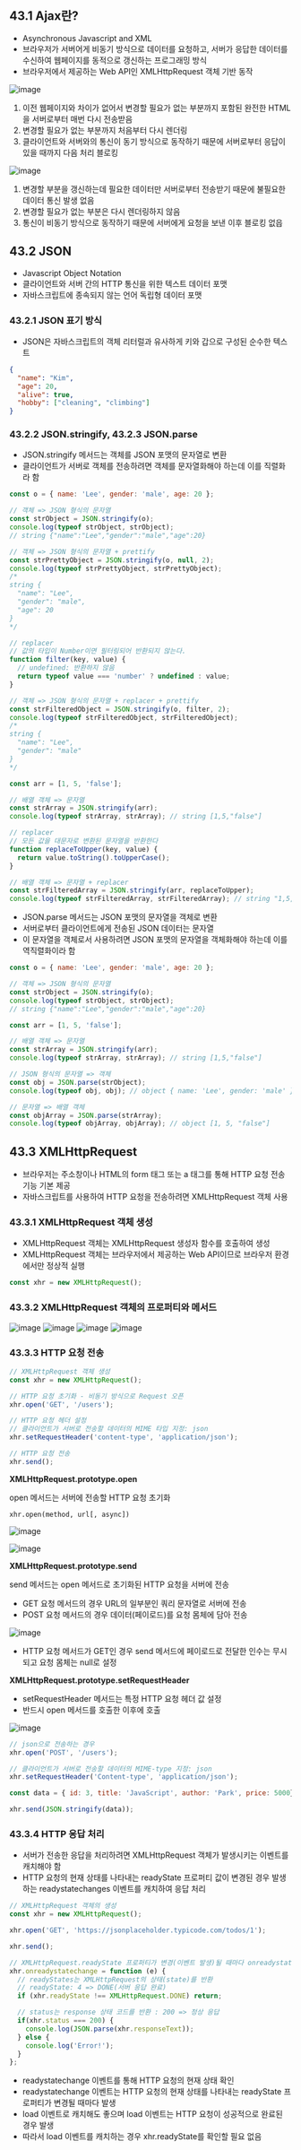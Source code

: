 ## 43.1 Ajax란?

- Asynchronous Javascript and XML
- 브라우저가 서버어게 비동기 방식으로 데이터를 요청하고, 서버가 응답한 데이터를 수신하여 웹페이지를 동적으로 갱신하는 프로그래밍 방식
- 브라우저에서 제공하는 Web API인 XMLHttpRequest 객체 기반 동작

![image](https://github.com/sangypar/SSAFRONT/assets/106229016/392cfbb6-c26b-4e51-9a90-b441328220e8)


1. 이전 웹페이지와 차이가 없어서 변경할 필요가 없는 부분까지 포함된 완전한 HTML을 서버로부터 매번 다시 전송받음
2. 변경할 필요가 없는 부분까지 처음부터 다시 렌더링
3. 클라이언트와 서버와의 통신이 동기 방식으로 동작하기 때문에 서버로부터 응답이 있을 때까지 다음 처리 블로킹

![image](https://github.com/sangypar/SSAFRONT/assets/106229016/b6d5e4c5-a691-4060-b8b9-0bd1d907cd78)


1. 변경할 부분을 갱신하는데 필요한 데이터만 서버로부터 전송받기 때문에 불필요한 데이터 통신 발생 없음
2. 변경할 필요가 없는 부분은 다시 렌더링하지 않음
3. 통신이 비동기 방식으로 동작하기 때문에 서버에게 요청을 보낸 이후 블로킹 없읍

## 43.2 JSON

- Javascript Object Notation
- 클라이언트와 서버 간의 HTTP 통신을 위한 텍스트 데이터 포맷
- 자바스크립트에 종속되지 않는 언어 독립형 데이터 포맷

### 43.2.1 JSON 표기 방식

- JSON은 자바스크립트의 객체 리터럴과 유사하게 키와 갑으로 구성된 순수한 텍스트

```json
{
  "name": "Kim",
  "age": 20,
  "alive": true,
  "hobby": ["cleaning", "climbing"]
}
```

### 43.2.2 JSON.stringify, 43.2.3 JSON.parse

- JSON.stringify 메서드는 객체를 JSON 포맷의 문자열로 변환
- 클라이언트가 서버로 객체를 전송하려면 객체를 문자열화해야 하는데 이를 직렬화라 함

```javascript
const o = { name: 'Lee', gender: 'male', age: 20 };

// 객체 => JSON 형식의 문자열
const strObject = JSON.stringify(o);
console.log(typeof strObject, strObject);
// string {"name":"Lee","gender":"male","age":20}

// 객체 => JSON 형식의 문자열 + prettify
const strPrettyObject = JSON.stringify(o, null, 2);
console.log(typeof strPrettyObject, strPrettyObject);
/*
string {
  "name": "Lee",
  "gender": "male",
  "age": 20
}
*/

// replacer
// 값의 타입이 Number이면 필터링되어 반환되지 않는다.
function filter(key, value) {
  // undefined: 반환하지 않음
  return typeof value === 'number' ? undefined : value;
}

// 객체 => JSON 형식의 문자열 + replacer + prettify
const strFilteredObject = JSON.stringify(o, filter, 2);
console.log(typeof strFilteredObject, strFilteredObject);
/*
string {
  "name": "Lee",
  "gender": "male"
}
*/

const arr = [1, 5, 'false'];

// 배열 객체 => 문자열
const strArray = JSON.stringify(arr);
console.log(typeof strArray, strArray); // string [1,5,"false"]

// replacer
// 모든 값을 대문자로 변환된 문자열을 반환한다
function replaceToUpper(key, value) {
  return value.toString().toUpperCase();
}

// 배열 객체 => 문자열 + replacer
const strFilteredArray = JSON.stringify(arr, replaceToUpper);
console.log(typeof strFilteredArray, strFilteredArray); // string "1,5,FALSE"
```

- JSON.parse 메서드는 JSON 포맷의 문자열을 객체로 변환
- 서버로부터 클라이언트에게 전송된 JSON 데이터는 문자열
- 이 문자열을 객체로서 사용하려면 JSON 포맷의 문자열을 객체화해야 하는데 이를 역직렬화이라 함

```javascript
const o = { name: 'Lee', gender: 'male', age: 20 };

// 객체 => JSON 형식의 문자열
const strObject = JSON.stringify(o);
console.log(typeof strObject, strObject);
// string {"name":"Lee","gender":"male","age":20}

const arr = [1, 5, 'false'];

// 배열 객체 => 문자열
const strArray = JSON.stringify(arr);
console.log(typeof strArray, strArray); // string [1,5,"false"]

// JSON 형식의 문자열 => 객체
const obj = JSON.parse(strObject);
console.log(typeof obj, obj); // object { name: 'Lee', gender: 'male' }

// 문자열 => 배열 객체
const objArray = JSON.parse(strArray);
console.log(typeof objArray, objArray); // object [1, 5, "false"]
```

## 43.3 XMLHttpRequest

- 브라우저는 주소창이나 HTML의 form 태그 또는 a 태그를 통해 HTTP 요청 전송 기능 기본 제공
- 자바스크립트를 사용하여 HTTP 요청을 전송하려면 XMLHttpRequest 객체 사용

### 43.3.1 XMLHttpRequest 객체 생성

- XMLHttpRequest 객체는 XMLHttpRequest 생성자 함수를 호출하여 생성
- XMLHttpRequest 객체는 브라우저에서 제공하는 Web API이므로 브라우저 환경에서만 정상적 실행

```javascript
const xhr = new XMLHttpRequest();
```

### 43.3.2 XMLHttpRequest 객체의 프로퍼티와 메서드

![image](https://github.com/sangypar/SSAFRONT/assets/106229016/ae12fb52-5dff-4986-97f5-caec13139ebe)
![image](https://github.com/sangypar/SSAFRONT/assets/106229016/9fadf4ff-7a05-4bb9-99db-68dcca76d526)
![image](https://github.com/sangypar/SSAFRONT/assets/106229016/089c2496-3b2b-4057-9473-be2d859c2fc0)
![image](https://github.com/sangypar/SSAFRONT/assets/106229016/078c4b9c-025d-4c11-bd45-0fbd47a5e9da)

### 43.3.3 HTTP 요청 전송

```javascript
// XMLHttpRequest 객체 생성
const xhr = new XMLHttpRequest();

// HTTP 요청 초기화 - 비동기 방식으로 Request 오픈
xhr.open('GET', '/users');

// HTTP 요청 헤더 설정
// 클라이언트가 서버로 전송할 데이터의 MIME 타입 지정: json
xhr.setRequestHeader('content-type', 'application/json');

// HTTP 요청 전송
xhr.send();
```

<b>XMLHttpRequest.prototype.open</b>

open 메서드는 서버에 전송할 HTTP 요청 초기화

```
xhr.open(method, url[, async])
```

![image](https://github.com/sangypar/SSAFRONT/assets/106229016/2b38dd98-569a-47a8-bb41-ae96d37ecc08)

![image](https://github.com/sangypar/SSAFRONT/assets/106229016/071fd206-a527-42fe-aecd-ab68097217d9)

<b>XMLHttpRequest.prototype.send</b>

send 메서드는 open 메서드로 초기화된 HTTP 요청을 서버에 전송

- GET 요청 메서드의 경우 URL의 일부분인 쿼리 문자열로 서버에 전송
- POST 요청 메서드의 경우 데이터(페이로드)를 요청 몸체에 담아 전송

![image](https://github.com/sangypar/SSAFRONT/assets/106229016/17eb14eb-d92b-4d75-9623-2c40ed925537)

- HTTP 요청 메서드가 GET인 경우 send 메서드에 페이로드로 전달한 인수는 무시되고 요청 몸체는 null로 설정

<b>XMLHttpRequest.prototype.setRequestHeader</b>

- setRequestHeader 메서드는 특정 HTTP 요청 헤더 값 설정
- 반드시 open 메서드를 호출한 이후에 호출

![image](https://github.com/sangypar/SSAFRONT/assets/106229016/9890d69e-b697-4c0e-82e5-3b282023664c)

```javascript
// json으로 전송하는 경우
xhr.open('POST', '/users');

// 클라이언트가 서버로 전송할 데이터의 MIME-type 지정: json
xhr.setRequestHeader('Content-type', 'application/json');

const data = { id: 3, title: 'JavaScript', author: 'Park', price: 5000};

xhr.send(JSON.stringify(data));
```

### 43.3.4 HTTP 응답 처리

- 서버가 전송한 응답을 처리하려면 XMLHttpRequest 객체가 발생시키는 이벤트를 캐치해야 함
- HTTP 요청의 현재 상태를 나타내는 readyState 프로퍼티 값이 변경된 경우 발생하는 readystatechanges 이벤트를 캐치하여 응답 처리

```javascript
// XMLHttpRequest 객체의 생성
const xhr = new XMLHttpRequest();

xhr.open('GET', 'https://jsonplaceholder.typicode.com/todos/1');

xhr.send();

// XMLHttpRequest.readyState 프로퍼티가 변경(이벤트 발생)될 때마다 onreadystatechange 이벤트 핸들러가 호출된다.
xhr.onreadystatechange = function (e) {
  // readyStates는 XMLHttpRequest의 상태(state)를 반환
  // readyState: 4 => DONE(서버 응답 완료)
  if (xhr.readyState !== XMLHttpRequest.DONE) return;

  // status는 response 상태 코드를 반환 : 200 => 정상 응답
  if(xhr.status === 200) {
    console.log(JSON.parse(xhr.responseText));
  } else {
    console.log('Error!');
  }
};
```

- readystatechange 이벤트를 통해 HTTP 요청의 현재 상태 확인
- readystatechange 이벤트는 HTTP 요청의 현재 상태를 나타내는 readyState 프로퍼티가 변경될 때마다 발생
- load 이벤트로 캐치해도 좋으며 load 이벤트는 HTTP 요청이 성공적으로 완료된 경우 발생
- 따라서 load 이벤트를 캐치하는 경우 xhr.readyState를 확인할 필요 없음
